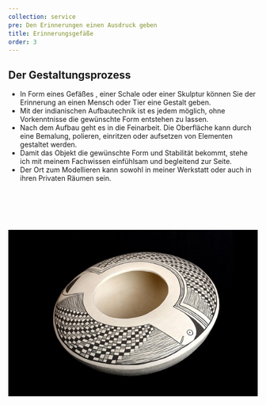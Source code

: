 ```yaml
---
collection: service
pre: Den Erinnerungen einen Ausdruck geben
title: Erinnerungsgefäße
order: 3
---
```

## Der Gestaltungsprozess

* In Form eines Gefäßes , einer Schale oder einer Skulptur können Sie der Erinnerung an einen Mensch oder Tier eine Gestalt geben.
* Mit der indianischen Aufbautechnik ist es jedem möglich, ohne Vorkenntnisse die gewünschte Form entstehen zu lassen. 
* Nach dem Aufbau geht es in die Feinarbeit. Die Oberfläche kann durch eine Bemalung, polieren,  einritzen oder aufsetzen von Elementen gestaltet werden.
* Damit das Objekt die gewünschte Form und Stabilität bekommt, stehe ich mit meinem Fachwissen einfühlsam und begleitend zur Seite. 
* Der Ort zum Modellieren kann sowohl in meiner Werkstatt oder auch in ihren Privaten Räumen sein. 

&nbsp;\
\
\
&nbsp;

![Text](../media/gallerie_1.jpg "Text")